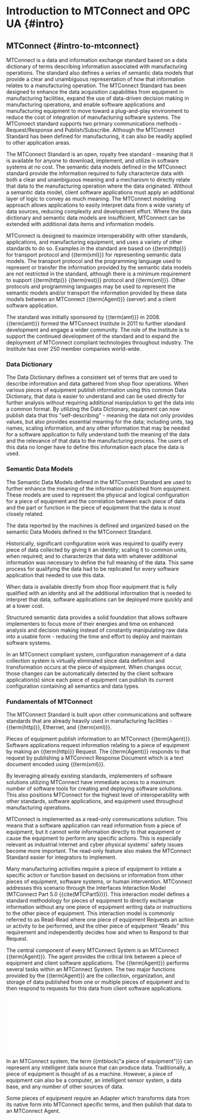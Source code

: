 # Introduction to MTConnect and OPC UA {#intro}

## MTConnect {#intro-to-mtconnect}

MTConnect is a data and information exchange standard based on a data dictionary of terms describing information associated with manufacturing operations.  The standard also defines a series of semantic data models that provide a clear and unambiguous representation of how that information relates to a manufacturing operation.  The MTConnect Standard has been designed to enhance the data acquisition capabilities from equipment in manufacturing facilities, expand the use of data-driven decision making in manufacturing operations, and enable software applications and manufacturing equipment to move toward a plug-and-play environment to reduce the cost of integration of manufacturing software systems.
The MTConnect standard supports two primary communications methods - Request/Response and Publish/Subscribe.
Although the MTConnect Standard has been defined for manufacturing, it can also be readily applied to other application areas.

The MTConnect Standard is an open, royalty free standard - meaning that it is available for anyone to download, implement, and utilize in software systems at no cost.
The semantic data models defined in the MTConnect standard provide the information required to fully characterize data with both a clear and unambiguous meaning and a mechanism to directly relate that data to the manufacturing operation where the data originated.  Without a semantic data model, client software applications must apply an additional layer of logic to convey as much meaning.  The MTConnect modeling approach allows applications to easily interpret data from a wide variety of data sources, reducing complexity and development effort.
Where the data dictionary and semantic data models are insufficient, MTConnect can be extended with additional data items and information models.

MTConnect is designed to maximize interoperability with other standards, applications, and manufacturing equipment, and uses a variety of other standards to do so. Examples in the standard are based on {{term(http)}} for transport protocol and {{term(xml)}} for representing semantic data models. The transport protocol and the programming language used to represent or transfer the information provided by the semantic data models are not restricted in the standard, although there is a minimum requirement to support {{term(http)}} {{term(rest)}} protocol and {{term(xml)}}. Other protocols and programming languages may be used to represent the semantic models and/or transport the information provided by these data models between an MTConnect {{term(Agent)}} (server) and a client software application.

The standard was initially sponsored by {{term(amt)}} in 2008. {{term(amt)}} formed the MTConnect Institute in 2011 to further standard development and engage a wider community. The role of the Institute is to support the continued development of the standard and to expand the deployment of MTConnect compliant technologies throughout industry. The Institute has over 250 member companies world-wide.  


### Data Dictionary

The Data Dictionary defines a consistent set of terms that are used to describe information and data gathered from shop floor operations.   When various pieces of equipment publish information using this common Data Dictionary, that data is easier to understand and can be used directly for further analysis without requiring additional manipulation to get the data into a common format.  By utilizing the Data Dictionary, equipment can now publish data that this "self-describing" - meaning the data not only provides values, but also provides essential meaning for the data; including units, tag names, scaling information, and any other information that may be needed for a software application to fully understand both the meaning of the data and the relevance of that data to the manufacturing process.    The users of this data no longer have to define this information each place the data is used. 

### Semantic Data Models

The Semantic Data Models defined in the MTConnect Standard are used to further enhance the meaning of the information published from equipment.  These models are used to represent the physical and logical configuration for a piece of equipment and the correlation between each piece of data and the part or function in the piece of equipment that the data is most closely related.   

The data reported by the machines is defined and organized based on the semantic Data Models defined in the MTConnect Standard.   

Historically, significant configuration work was required to qualify every piece of data collected by giving it an identity; scaling it to common units, when required; and to characterize that data with whatever additional information was necessary to define the full meaning of the data.   This same process for qualifying the data had to be replicated for every software application that needed to use this data.    

When data is available directly from shop floor equipment that is fully qualified with an identity and all the  additional information that is needed to interpret that data, software applications can be deployed more quickly and at a lower cost.    

Structured semantic data provides a solid foundation that allows software implementers to focus more of their energies and time on enhanced analysis and decision making instead of constantly manipulating raw data into a usable form - reducing the time and effort to deploy and maintain software systems.  
 
In an MTConnect compliant system, configuration management of a data collection system is virtually eliminated since data definition and transformation occurs at the piece of equipment.   When changes occur, those changes can be automatically detected by the client software application(s) since each piece of equipment can publish its current configuration containing all semantics and data types.

### Fundamentals of MTConnect

The MTConnect Standard is built upon other communications and software standards that are already heavily used in manufacturing facilities - {{term(http)}}, Ethernet, and {{term(xml)}}.
 
Pieces of equipment publish information to an MTConnect {{term(Agent)}}.  Software applications request information relating to a piece of equipment by making an {{term(http)}} Request. The {{term(Agent)}} responds to that request by publishing a MTConnect Response Document which is a text document encoded using {{term(xml)}}.   
 
By leveraging already existing standards, implementers of software solutions utilizing MTConnect have immediate access to a maximum number of software tools for creating and deploying software solutions.   This also positions MTConnect for the highest level of interoperability with other standards, software applications, and equipment used throughout manufacturing operations.    
 
MTConnect is implemented as a read-only communications solution.   This means that a software application can read information from a piece of equipment, but it cannot write information directly to that equipment or cause the equipment to perform any specific actions.  This is especially relevant as industrial internet and cyber physical systems' safety issues become more important.  The read-only feature also makes the MTConnect Standard easier for integrators to implement. 
 
Many manufacturing activities require a piece of equipment to initiate a specific action or function based on decisions or information from other pieces of equipment, software systems, or human intervention. MTConnect addresses this scenario through the Interfaces Interaction Model (MTConnect Part 5.0 {{cite(MTCPart5)}}).   This interaction model defines a standard methodology for pieces of equipment to directly exchange information without any one piece of equipment writing data or instructions to the other piece of equipment. This interaction model is commonly referred to as Read-Read where one piece of equipment Requests an action or activity to be performed, and the other piece of equipment "Reads" this requirement and independently decides how and when to Respond to that Request. 

The central component of every MTConnect System is an MTConnect {{term(Agent)}}.  The agent provides the critical link between a piece of equipment and client software applications. The {{term(Agent)}} performs several tasks within an MTConnect System.   The two major functions provided by the {{term(Agent)}} are the collection, organization, and storage of data published from one or multiple pieces of equipment and to then respond to requests for this data from client software applications. 

![](diagrams/MTConnectOverview.tex)

In an MTConnect system, the term {{mtblock("a piece of equipment")}} can represent any intelligent data source that can produce data.  Traditionally, a piece of equipment is thought of as a machine. However, a piece of equipment can also be a computer, an intelligent sensor system, a data base, and any number of other sources of data. 
 
Some pieces of equipment require an Adapter which transforms data from its native form into MTConnect specific terms, and then publish that data to an MTConnect Agent.
